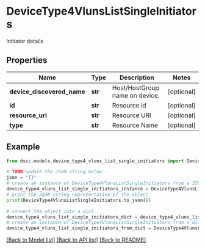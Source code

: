 # DeviceType4VlunsListSingleInitiators

Initiator details

## Properties

Name | Type | Description | Notes
------------ | ------------- | ------------- | -------------
**device_discovered_name** | **str** | Host/HostGroup name on device. | [optional] 
**id** | **str** | Resource id | [optional] 
**resource_uri** | **str** | Resource URI | [optional] 
**type** | **str** | Resource Name | [optional] 

## Example

```python
from dscc.models.device_type4_vluns_list_single_initiators import DeviceType4VlunsListSingleInitiators

# TODO update the JSON string below
json = "{}"
# create an instance of DeviceType4VlunsListSingleInitiators from a JSON string
device_type4_vluns_list_single_initiators_instance = DeviceType4VlunsListSingleInitiators.from_json(json)
# print the JSON string representation of the object
print(DeviceType4VlunsListSingleInitiators.to_json())

# convert the object into a dict
device_type4_vluns_list_single_initiators_dict = device_type4_vluns_list_single_initiators_instance.to_dict()
# create an instance of DeviceType4VlunsListSingleInitiators from a dict
device_type4_vluns_list_single_initiators_from_dict = DeviceType4VlunsListSingleInitiators.from_dict(device_type4_vluns_list_single_initiators_dict)
```
[[Back to Model list]](../README.md#documentation-for-models) [[Back to API list]](../README.md#documentation-for-api-endpoints) [[Back to README]](../README.md)


